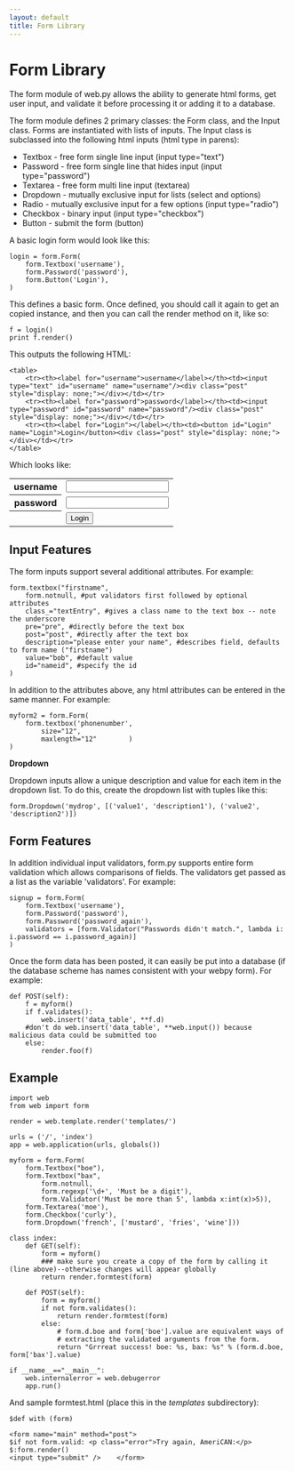 ```yaml
---
layout: default
title: Form Library
---
```


# Form Library

The form module of web.py allows the ability to generate html forms, get user input, and validate it before processing it or adding it to a database.

The form module defines 2 primary classes: the Form class, and the Input class.  Forms are instantiated with lists of inputs.  The Input class is subclassed into the following html inputs (html type in parens):

* Textbox - free form single line input (input type="text")
* Password - free form single line that hides input (input type="password")
* Textarea - free form multi line input (textarea)
* Dropdown - mutually exclusive input for lists (select and options)
* Radio - mutually exclusive input for a few options (input type="radio")
* Checkbox - binary input (input type="checkbox")
* Button - submit the form (button)

A basic login form would look like this:

    login = form.Form(
        form.Textbox('username'),
        form.Password('password'),
        form.Button('Login'),
    )

This defines a basic form. Once defined, you should call it again to get an copied instance, and then you can call the render method on it, like so:

    f = login()
    print f.render()

This outputs the following HTML:

    <table>
        <tr><th><label for="username">username</label></th><td><input type="text" id="username" name="username"/><div class="post" style="display: none;"></div></td></tr>
        <tr><th><label for="password">password</label></th><td><input type="password" id="password" name="password"/><div class="post" style="display: none;"></div></td></tr>
        <tr><th><label for="Login"></label></th><td><button id="Login" name="Login">Login</button><div class="post" style="display: none;"></div></td></tr>
    </table>

Which looks like:

<table>
    <tr><th><label for="username">username</label></th><td><input type="text" id="username" name="username"/><div class="post" style="display: none;"></div></td></tr>
    <tr><th><label for="password">password</label></th><td><input type="password" id="password" name="password"/><div class="post" style="display: none;"></div></td></tr>
    <tr><th><label for="Login"></label></th><td><button id="Login" name="Login">Login</button><div class="post" style="display: none;"></div></td></tr>
</table>

## Input Features
The form inputs support several additional attributes.  For example:

    form.textbox("firstname",
        form.notnull, #put validators first followed by optional attributes
        class_="textEntry", #gives a class name to the text box -- note the underscore
        pre="pre", #directly before the text box
        post="post", #directly after the text box
        description="please enter your name", #describes field, defaults to form name ("firstname")
        value="bob", #default value
        id="nameid", #specify the id
    )

In addition to the attributes above, any html attributes can be entered in the same manner.  For example:
    
    myform2 = form.Form(
        form.textbox('phonenumber',
            size="12",
            maxlength="12"        )
    )

**Dropdown**

Dropdown inputs allow a unique description and value for each item in the dropdown list.  To do this, create the dropdown list with tuples like this:
    
    form.Dropdown('mydrop', [('value1', 'description1'), ('value2', 'description2')])

## Form Features
In addition individual input validators, form.py supports entire form validation which allows comparisons of fields.  The validators get passed as a list as the variable 'validators'.  For example:

    signup = form.Form(
        form.Textbox('username'),
        form.Password('password'),
        form.Password('password_again'),
        validators = [form.Validator("Passwords didn't match.", lambda i: i.password == i.password_again)]
    )

Once the form data has been posted, it can easily be put into a database (if the database scheme has names consistent with your webpy form).  For example:

    def POST(self):
        f = myform()
        if f.validates():
            web.insert('data_table', **f.d)
        #don't do web.insert('data_table', **web.input()) because malicious data could be submitted too
        else:
            render.foo(f)

## Example

    import web
    from web import form

    render = web.template.render('templates/')

    urls = ('/', 'index')
    app = web.application(urls, globals())

    myform = form.Form( 
        form.Textbox("boe"), 
        form.Textbox("bax", 
            form.notnull,
            form.regexp('\d+', 'Must be a digit'),
            form.Validator('Must be more than 5', lambda x:int(x)>5)),
        form.Textarea('moe'),
        form.Checkbox('curly'), 
        form.Dropdown('french', ['mustard', 'fries', 'wine'])) 

    class index: 
        def GET(self): 
            form = myform()
            ### make sure you create a copy of the form by calling it (line above)--otherwise changes will appear globally
            return render.formtest(form)

        def POST(self): 
            form = myform() 
            if not form.validates(): 
                return render.formtest(form)
            else:
                # form.d.boe and form['boe'].value are equivalent ways of
                # extracting the validated arguments from the form.
                return "Grrreat success! boe: %s, bax: %s" % (form.d.boe, form['bax'].value)

    if __name__=="__main__":
        web.internalerror = web.debugerror
        app.run()

And sample formtest.html (place this in the *templates* subdirectory): 

    $def with (form)

    <form name="main" method="post"> 
    $if not form.valid: <p class="error">Try again, AmeriCAN:</p>
    $:form.render()
    <input type="submit" />    </form>